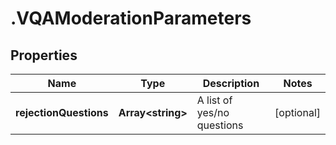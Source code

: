 # .VQAModerationParameters

## Properties

Name | Type | Description | Notes
------------ | ------------- | ------------- | -------------
**rejectionQuestions** | **Array&lt;string&gt;** | A list of yes/no questions | [optional] 


